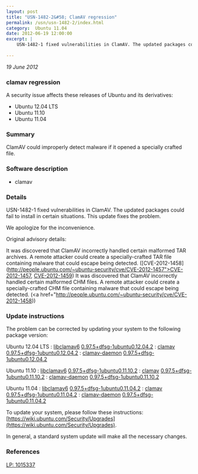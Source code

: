 ```yaml
---
layout: post
title: "USN-1482-2&#58; ClamAV regression"
permalink: /usn/usn-1482-2/index.html
category:  Ubuntu 11.04
date: 2012-06-19 12:00:00
excerpt: |
    USN-1482-1 fixed vulnerabilities in ClamAV. The updated packages could fail to install in certain situations. This update fixes the problem.
    
--- 
```

 
 

*19 June 2012*

### clamav regression

A security issue affects these releases of Ubuntu and its derivatives:

* Ubuntu 12.04 LTS
* Ubuntu 11.10
* Ubuntu 11.04

### Summary

ClamAV could improperly detect malware if it opened a specially crafted file. 

### Software description

* clamav 

### Details

USN-1482-1 fixed vulnerabilities in ClamAV. The updated packages could fail to install in certain situations. This update fixes the problem.

We apologize for the inconvenience.

Original advisory details:

 It was discovered that ClamAV incorrectly handled certain malformed TAR archives. A remote attacker could create a specially-crafted TAR file containing malware that could escape being detected. ([CVE-2012-1458](http://people.ubuntu.com/~ubuntu-security/cve/CVE-2012-1457">CVE-2012-1457</a>, <a href="http://people.ubuntu.com/~ubuntu-security/cve/CVE-2012-1459">CVE-2012-1459</a>) It was discovered that ClamAV incorrectly handled certain malformed CHM files. A remote attacker could create a specially-crafted CHM file containing malware that could escape being detected. (<a href="http://people.ubuntu.com/~ubuntu-security/cve/CVE-2012-1458)) 

### Update instructions

The problem can be corrected by updating your system to the following package version:

Ubuntu 12.04 LTS
 : [libclamav6](https://launchpad.net/ubuntu/+source/clamav) <span> [0.97.5+dfsg-1ubuntu0.12.04.2](https://launchpad.net/ubuntu/+source/clamav/0.97.5+dfsg-1ubuntu0.12.04.2) </span> 
 : [clamav](https://launchpad.net/ubuntu/+source/clamav) <span> [0.97.5+dfsg-1ubuntu0.12.04.2](https://launchpad.net/ubuntu/+source/clamav/0.97.5+dfsg-1ubuntu0.12.04.2) </span> 
 : [clamav-daemon](https://launchpad.net/ubuntu/+source/clamav) <span> [0.97.5+dfsg-1ubuntu0.12.04.2](https://launchpad.net/ubuntu/+source/clamav/0.97.5+dfsg-1ubuntu0.12.04.2) </span> 

Ubuntu 11.10
 : [libclamav6](https://launchpad.net/ubuntu/+source/clamav) <span> [0.97.5+dfsg-1ubuntu0.11.10.2](https://launchpad.net/ubuntu/+source/clamav/0.97.5+dfsg-1ubuntu0.11.10.2) </span> 
 : [clamav](https://launchpad.net/ubuntu/+source/clamav) <span> [0.97.5+dfsg-1ubuntu0.11.10.2](https://launchpad.net/ubuntu/+source/clamav/0.97.5+dfsg-1ubuntu0.11.10.2) </span> 
 : [clamav-daemon](https://launchpad.net/ubuntu/+source/clamav) <span> [0.97.5+dfsg-1ubuntu0.11.10.2](https://launchpad.net/ubuntu/+source/clamav/0.97.5+dfsg-1ubuntu0.11.10.2) </span> 

Ubuntu 11.04
 : [libclamav6](https://launchpad.net/ubuntu/+source/clamav) <span> [0.97.5+dfsg-1ubuntu0.11.04.2](https://launchpad.net/ubuntu/+source/clamav/0.97.5+dfsg-1ubuntu0.11.04.2) </span> 
 : [clamav](https://launchpad.net/ubuntu/+source/clamav) <span> [0.97.5+dfsg-1ubuntu0.11.04.2](https://launchpad.net/ubuntu/+source/clamav/0.97.5+dfsg-1ubuntu0.11.04.2) </span> 
 : [clamav-daemon](https://launchpad.net/ubuntu/+source/clamav) <span> [0.97.5+dfsg-1ubuntu0.11.04.2](https://launchpad.net/ubuntu/+source/clamav/0.97.5+dfsg-1ubuntu0.11.04.2) </span> 

To update your system, please follow these instructions: [https://wiki.ubuntu.com/Security/Upgrades](https://wiki.ubuntu.com/Security/Upgrades).

In general, a standard system update will make all the necessary changes. 

### References

 
 [LP: 1015337](https://launchpad.net/bugs/1015337)
 

